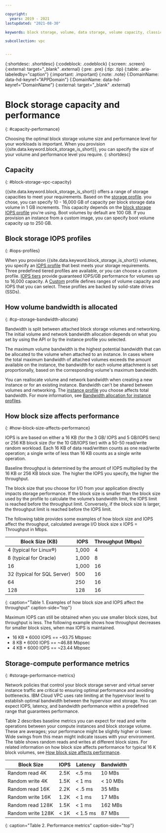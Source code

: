 ```yaml
---

copyright:
  years: 2019 - 2021
lastupdated: "2021-08-30"

keywords: block storage, volume, data storage, volume capacity, classic, virtual server

subcollection: vpc


---
```


{:shortdesc: .shortdesc}
{:codeblock: .codeblock}
{:screen: .screen}
{:external: target="_blank" .external}
{:pre: .pre}
{:tip: .tip}
{:table: .aria-labeledby="caption"}
{:important: .important}
{:note: .note}
{:DomainName: data-hd-keyref="APPDomain"}
{:DomainName: data-hd-keyref="DomainName"}
{:external: target="_blank" .external}

# Block storage capacity and performance
{: #capacity-performance}

Choosing the optimal block storage volume size and performance level for your workloads is important. When you provision {{site.data.keyword.block_storage_is_short}}, you can specify the size of your volume and performance level you require.
{: shortdesc}

## Capacity
{: #block-storage-vpc-capacity}

{{site.data.keyword.block_storage_is_short}} offers a range of storage capacities to meet your requirements.
Based on the [storage profile](/docs/vpc?topic=vpc-block-storage-profiles#tiers). you chose, you can specify 10 - 16,000 GB of capacity per block storage data volume in 1 GB increments. This capacity depends on the [block storage IOPS profile](#iops-profiles) you're using. Boot volumes by default are 100 GB. If you provision an instance from a custom image, you can specify boot volume capacity up to 250 GB.

## Block storage IOPS profiles
{: #iops-profiles}

When you provision {{site.data.keyword.block_storage_is_short}} volumes, you specify an [IOPS profile](/docs/vpc?topic=vpc-block-storage-profiles) that best meets your storage requirements. Three predefined tiered profiles are available, or you can choose a custom profile. [IOPS tiers](/docs/vpc?topic=vpc-block-storage-profiles#tiers) provide guaranteed IOPS/GB performance for volumes up to 16,000 capacity. A [Custom](/docs/vpc?topic=vpc-block-storage-profiles#custom) profile defines ranges of volume capacity and IOPS that you can select. These profiles are backed by solid-state drives (SSDs). 

## How volume bandwidth is allocated
{: #cp-storage-bandwidth-allocate}

Bandwidth is split between attached block storage volumes and networking. The initial volume and network bandwidth allocation depends on what you set by using the API or by the instance profile you selected.

The maximum volume bandwidth is the highest potential bandwidth that can be allocated to the volume when attached to an instance. In cases where the total maximum bandwidth of attached volumes exceeds the amount available on the instance, the bandwidth for each volume attachment is set proportionally, based on the corresponding volume's maximum bandwidth.

You can reallocate volume and network bandwidth when creating a new instance or for an existing instance. Bandwidth can't be shared between volumes and networking. The [instance profile](/docs/vpc?topic=vpc-profiles) you choose affects total bandwidth. For more information, see [Bandwidth allocation for instance profiles](/docs/vpc?topic=vpc-bandwidth-allocation-profiles).

## How block size affects performance
{: #how-block-size-affects-performance}

IOPS is are based on either a 16 KB (for the 3 GB/ IOPS and 5 GB/IOPS tiers) or 256 KB block size (for the 10 GB/IOPS tier) with a 50-50 read/write random workload. Each 16 KB of data read/written counts as one read/write operation; a single write of less than 16 KB counts as a single write operation.

Baseline throughput is determined by the amount of IOPS multiplied by the 16 KB or 256 KB block size. The higher the IOPS you specify, the higher the throughput.

The block size that you choose for I/O from your application directly impacts storage performance. If the block size is smaller than the block size used by the profile to calculate the volume’s bandwidth limit, the IOPS limit is reached before the throughput limit. Conversely, if the block size is larger, the throughput limit is reached before the IOPS limit. 

The following table provides some examples of how block size and IOPS affect the throughput, calculated average I/O block size x IOPS = Throughput in Mbps.

| Block Size (KB) | IOPS | Throughput (Mbps) |
|-----------------|------|-------------------|
| 4 (typical for Linux&reg;) | 1,000 | 4 |
| 8 (typical for Oracle) | 1,000  | 8 |
| 16 | 1,000 | 16 |
| 32 (typical for SQL Server) | 500 | 16 |
| 64 | 250 | 16 |
| 128 | 128 | 16 |
{: caption="Table 1. Examples of how block size and IOPS affect the throughput" caption-side="top"}

Maximum IOPS can still be obtained when you use smaller block sizes, but throughput is less. The following example shows how throughput decreases for smaller block sizes, when max IOPS is maintained.

* 16 KB * 6000 IOPS == ~93.75 Mbpsec
* 8 KB * 6000 IOPS == ~46.88 Mbpsec
* 4 KB * 6000 IOPS == ~23.44 Mbpsec

## Storage-compute performance metrics 
{: #storage-performance-metrics}

Network policies that control your block storage server and virtual server instance traffic are critical to ensuring optimal performance and avoiding bottlenecks. IBM Cloud VPC uses rate limiting at the hypervisor level to establish optimal bandwidth between the hypervisor and storage. You can expect IOPS, latency, and bandwidth performance within a predefined range that guarantees performance.

Table 2 describes baseline metrics you can expect for read and write operations between your compute instances and block storage volume. These are averages; your performance might be slightly higher or lower. Wide swings from this mean might indicate issues with your environment. The table shows random reads and writes at different block sizes. For related information on how block size affects performance for typical 16 K block volumes, see [How block size affects performance](#how-block-size-affects-performance).

| Block Size | IOPS | Latency | Bandwidth |
|------------|------|---------|-----------|
| Random read 4K | 2.5K | <.5 ms | 10 MBs |
| Random write 4K | 1.5K | < 1 ms | < 10 MBs |
| Random read 16K | 2.2K | < .5 ms| 35 MBs |
| Random write 16K | 1.2K | < 1 ms| 17 MBs |
| Random read 128K | 1.5K | < 1 ms | 162 MBs |
| Random write 128K | < 1K | < 1.5 ms | 87 MBs |
{: caption="Table 2. Performance metrics" caption-side="top"}
